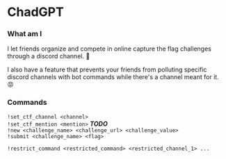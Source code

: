 # ChadGPT
### What am I
I let friends organize and compete in online capture the flag challenges through a discord channel. :triangular_flag_on_post: 

I also have a feature that prevents your friends from polluting specific discord channels with bot commands while there's a channel meant for it. :rage:

### Commands
`!set_ctf_channel <channel>`  
`!set_ctf_mention <mention>` ***TODO***  
`!new <challenge_name> <challenge_url> <challenge_value>`   
`!submit <challenge_name> <flag>`   

`!restrict_command <restricted_command> <restricted_channel_1> ...`